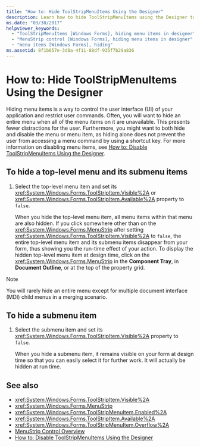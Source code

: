 ```yaml
---
title: "How to: Hide ToolStripMenuItems Using the Designer"
description: Learn how to hide ToolStripMenuItems using the Designer tool to control the user interface of your application and to restrict user commands.
ms.date: "03/30/2017"
helpviewer_keywords:
  - "ToolStripMenuItems [Windows Forms], hiding menu items in designer"
  - "MenuStrip control [Windows Forms], hiding menu items in designer"
  - "menu items [Windows Forms], hiding"
ms.assetid: 8f1b057e-3d8a-4f11-88df-935f7b29a836
---
```

# How to: Hide ToolStripMenuItems Using the Designer

Hiding menu items is a way to control the user interface (UI) of your application and restrict user commands. Often, you will want to hide an entire menu when all of the menu items on it are unavailable. This presents fewer distractions for the user. Furthermore, you might want to both hide and disable the menu or menu item, as hiding alone does not prevent the user from accessing a menu command by using a shortcut key. For more information on disabling menu items, see [How to: Disable ToolStripMenuItems Using the Designer](how-to-disable-toolstripmenuitems-using-the-designer.md).

## To hide a top-level menu and its submenu items

1. Select the top-level menu item and set its <xref:System.Windows.Forms.ToolStripItem.Visible%2A> or <xref:System.Windows.Forms.ToolStripItem.Available%2A> property to `false`.

     When you hide the top-level menu item, all menu items within that menu are also hidden. If you click somewhere other than on the <xref:System.Windows.Forms.MenuStrip> after setting <xref:System.Windows.Forms.ToolStripItem.Visible%2A> to `false`, the entire top-level menu item and its submenu items disappear from your form, thus showing you the run-time effect of your action. To display the hidden top-level menu item at design time, click on the <xref:System.Windows.Forms.MenuStrip> in the **Component Tray**, in **Document Outline**, or at the top of the property grid.

> [!NOTE]
> You will rarely hide an entire menu except for multiple document interface (MDI) child menus in a merging scenario.

## To hide a submenu item

1. Select the submenu item and set its <xref:System.Windows.Forms.ToolStripItem.Visible%2A> property to `false`.

     When you hide a submenu item, it remains visible on your form at design time so that you can easily select it for further work. It will actually be hidden at run time.

## See also

- <xref:System.Windows.Forms.ToolStripItem.Visible%2A>
- <xref:System.Windows.Forms.MenuStrip>
- <xref:System.Windows.Forms.ToolStripMenuItem.Enabled%2A>
- <xref:System.Windows.Forms.ToolStripItem.Available%2A>
- <xref:System.Windows.Forms.ToolStripMenuItem.Overflow%2A>
- [MenuStrip Control Overview](menustrip-control-overview-windows-forms.md)
- [How to: Disable ToolStripMenuItems Using the Designer](how-to-disable-toolstripmenuitems-using-the-designer.md)
